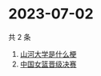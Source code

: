 # 2023-07-02

共 2 条

<!-- BEGIN ZHIHUSEARCH -->
<!-- 最后更新时间 Sun Jul 02 2023 04:07:11 GMT+0800 (China Standard Time) -->
1. [山河大学是什么梗](https://www.zhihu.com/search?q=山河大学是什么梗)
1. [中国女篮晋级决赛](https://www.zhihu.com/search?q=中国女篮晋级决赛)
<!-- END ZHIHUSEARCH -->

